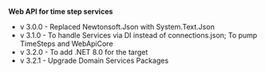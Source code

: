 ﻿**Web API for time step services**

- v 3.0.0 - Replaced Newtonsoft.Json with System.Text.Json
- v 3.1.0 - To handle Services via DI instead of connections.json; To pump TimeSteps and WebApiCore
- v 3.2.0 - To add .NET 8.0 for the target
- v 3.2.1 - Upgrade Domain Services Packages